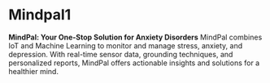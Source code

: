 # Mindpal1
**MindPal: Your One-Stop Solution for Anxiety Disorders**   MindPal combines IoT and Machine Learning to monitor and manage stress, anxiety, and depression. With real-time sensor data, grounding techniques, and personalized reports, MindPal offers actionable insights and solutions for a healthier mind.
